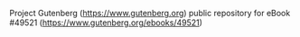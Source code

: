 Project Gutenberg (https://www.gutenberg.org) public repository for eBook #49521 (https://www.gutenberg.org/ebooks/49521)
